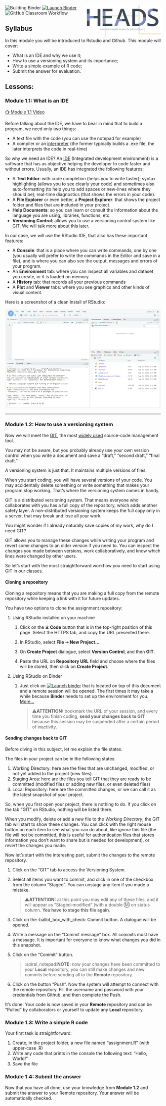 <!-- README.md is generated from README.Rmd. Please edit that file -->

<img src=".assets/figures/logo.png" align="right" style="float:right;"/>

<!-- start badges -->

<img src="https://github.com/HEADS-UPorto/module-1-jubmor/workflows/Building%20Binder/badge.svg" alt="Building Binder"/>
<a href="https://mybinder.org/v2/gh/HEADS-UPorto/Rstudio_Env/main?urlpath=git-pull%3Frepo%3Dhttps%253A%252F%252Fgithub.com%252FHEADS-UPorto%252Fmodule-1-jubmor%26targetPath%3Dheads%26urlpath%3Drstudio%252F%26branch%3Dmaster"><img src="https://mybinder.org/badge_logo.svg" alt="Launch Binder"/></a>

<img src="https://github.com/HEADS-UPorto/module-1-jubmor/workflows/GitHub%20Classroom%20Workflow/badge.svg?branch=master&event=push" alt="GitHub Classroom Workflow"/>

<!-- end badges -->

Syllabus
--------

In this module you will be introduced to Rstudio and Github. This module
will cover:

-   What is an IDE and why we use it;
-   How to use a versioning system and its importance;
-   Write a simple example of R code;
-   Submit the answer for evaluation.

Lessons:
--------

### Module 1.1: What is an IDE

[:tv: Module 1.1
Video](https://youtu.be/d1PVR37WR_4 "📺 Module 1.1 Video")

Before talking about the IDE, we have to bear in mind that to build a
program, we need only two things:

-   A text file with the code (you can use the notepad for example)
-   A compiler or an
    [interpreter](https://en.wikipedia.org/wiki/Scripting_language) (the
    former typically builds a .exe file, the later interprets the code
    in real-time)

So why we need an IDE? An
[IDE](https://en.wikipedia.org/wiki/Integrated_development_environment)
(Integrated development environment) is a software that has as objective
helping the developer to code faster and without errors. Usually, an IDE
has integrated the following features:

-   A **Text Editor**: with code completion (helps you to write faster);
    syntax highlighting (allows you to see clearly your code) and
    sometimes also auto-formatting (to help you to add spaces or
    new-lines where they should be); real-time diagnostics (that shows
    the errors in your code).
-   A **File Explorer** or even better, a **Project Explorer**: that
    shows the project folder and files that are included in your
    project.
-   **Help Documents**: so you can learn or consult the information
    about the language you are using, libraries, functions, etc.
-   **Versioning Control**: allows you to use a versioning control
    system like [GIT](https://en.wikipedia.org/wiki/Git#Adoption). We
    will talk more about this later.

In our case, we will use the RStudio IDE, that also has these important
features:

-   A **Console**: that is a place where you can write commands, one by
    one (you usually will prefer to write the commands in the Editor and
    save in a file), and is where you can also see the output, messages
    and errors of your program.
-   An **Environment** tab: where you can inspect all variables and
    dataset you create, or it is loaded on memory.
-   A **History** tab: that records all your previous commands
-   A **Plot** and **Viewer** tabs: where you see graphics and other
    kinds of visual content.

Here is a screenshot of a clean install of RStudio:

![](.assets/figures/rstudio.png)

------------------------------------------------------------------------

### Module 1.2: How to use a versioning system

Now we will meet the [GIT](https://en.wikipedia.org/wiki/Git "GIT"), the
most [widely
used](https://ianskerrett.wordpress.com/2014/06/23/eclipse-community-survey-2014-results/)
source-code management tool.

You may not be aware, but you probably already use your own version
control when you write a document and save a “draft,” “second draft,”
“final draft.”

A versioning system is just that. It maintains multiple versions of
files.

When you start coding, you will have several versions of your code. You
may accidentally delete something or write something that makes your
program stop working. That’s where the versioning system comes in handy.

GIT is a distributed versioning system. That means everyone who
collaborates with you has a full copy of the repository, which adds
another safety layer. A non-distributed versioning system keeps the full
copy only in a server, that may break and lose all your work.

You might wonder if I already naturally save copies of my work, why do I
need GIT?

GIT allows you to manage these changes while writing your program and
revert some changes to an older version if you need to. You can inspect
the changes you made between versions, work collaboratively, and know
which lines were changed by other users.

So let’s start with the most straightforward workflow you need to start
using GIT in our classes.

#### Cloning a repository

Cloning a repository means that you are making a full copy from the
remote repository while keeping a link with it for future updates.

You have two options to clone the assignment repository:

1.  Using RStudio installed on your machine

    1.  Click on the **⤓ Code** button that is in the top-right position
        of this page. Select the HTTPS tab, and copy the URL presented
        there.

    2.  In RStudio, select **File ➝ New Project…**

    3.  On **Create Project** dialogue, select **Version Control**, and
        then **GIT**.

    4.  Paste the URL on **Repository URL** field and choose where the
        files will be stored, then click on **Create Project**.

2.  Using RStudio on Binder

    1.  Just click on [![Launch
        binder](https://mybinder.org/badge_logo.svg)](https://patient-cherry-7bc4.franzbischoff.workers.dev)
        that is located on top of this document and a remote session
        will be opened. The first times it may take a while because
        **Binder** needs to set up the environment for you.
        [More…](https://discourse.jupyter.org/t/how-to-reduce-mybinder-org-repository-startup-time/4956 "More about binder")

        > :warning:**ATTENTION:** bookmark the URL of your session, and
        > every time you finish coding, **send your changes back to
        > GIT** because this session may be suspended after a certain
        > period of inactivity.

#### Sending changes back to GIT

Before diving in this subject, let me explain the file states.

The files in your project can be in the following states:

1.  Working Directory: here are the files that are unchanged, modified,
    or not yet added to the project (new files).
2.  Staging Area: here are the files you tell GIT that they are ready to
    be committed (modified files or adding new files, or even deleted
    files)
3.  Local Repository: here are the committed changes, or we can call it
    as the latest snapshot of your project.

So, when you first open your project, there is nothing to do. If you
click on the tab “GIT” on RStudio, nothing will be listed there.

When you modify, delete or add a new file to the *Working Directory*,
the GIT tab will start to show these changes. You can click with the
right mouse button on each item to see what you can do about, like
*ignore* this file (the file will not be committed, this is useful for
authentication files that stores information you don’t want to share but
is needed for development), or *revert* the changes you made.

Now let’s start with the interesting part, submit the changes to the
remote repository.

1.  Click on the “GIT” tab to access the Versioning System.

2.  Select all items you want to commit, and click in one of the
    checkbox from the column “Staged”. You can unstage any item if you
    made a mistake.

    > :warning:**ATTENTION:** at this point you may edit any of these
    > files, and it will appear as “Staged-modified” (with a double :m:
    > on status column. **You have to stage this file again**.

3.  Click on the :ballot\_box\_with\_check: Commit button. A dialogue
    will be opened.

4.  Write a message on the “Commit message” box. All commits must have a
    message. It is important for everyone to know what changes you did
    in this snapshot.

5.  Click on the “Commit” button.

    > :spiral\_notepad:**NOTE:** now your changes have been committed to
    > your **Local** repository, you can still make changes and new
    > commits before sending all to the **Remote** repository.

6.  Click on the button “Push”. Now the system will attempt to connect
    with the remote repository. Fill the username and password with your
    credentials from Github, and then complete the Push.

It’s done. Your code is now saved in your **Remote** repository and can
be “Pulled” by collaborators or yourself to update any **Local**
repository.

### Module 1.3: Write a simple R code

Your first task is straightforward:

1.  Create, in the project folder, a new file named “assignment.R” (with
    upper-case .R)
2.  Write any code that prints in the console the following text:
    “Hello, World!”
3.  Save the file

### Module 1.4: Submit the answer

Now that you have all done, use your knowledge from **Module 1.2** and
submit the answer to your Remote repository. Your answer will be
automatically checked.

